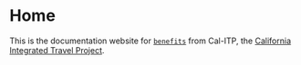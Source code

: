 # Home

This is the documentation website for [`benefits`](https://github.com/cal-itp/benefits)
from Cal-ITP, the [California Integrated Travel Project](https://calitp.org).
